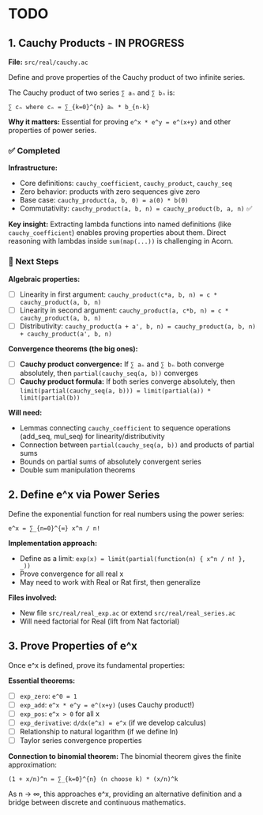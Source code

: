 # TODO

## 1. Cauchy Products - IN PROGRESS

**File:** `src/real/cauchy.ac`

Define and prove properties of the Cauchy product of two infinite series.

The Cauchy product of two series `∑ aₙ` and `∑ bₙ` is:
```
∑ cₙ where cₙ = ∑_{k=0}^{n} aₖ * b_{n-k}
```

**Why it matters:** Essential for proving `e^x * e^y = e^(x+y)` and other properties of power series.

### ✅ Completed

**Infrastructure:**
- Core definitions: `cauchy_coefficient`, `cauchy_product`, `cauchy_seq`
- Zero behavior: products with zero sequences give zero
- Base case: `cauchy_product(a, b, 0) = a(0) * b(0)`
- Commutativity: `cauchy_product(a, b, n) = cauchy_product(b, a, n)` ✅

**Key insight:** Extracting lambda functions into named definitions (like `cauchy_coefficient`) enables proving properties about them. Direct reasoning with lambdas inside `sum(map(...))` is challenging in Acorn.

### 🚧 Next Steps

**Algebraic properties:**
- [ ] Linearity in first argument: `cauchy_product(c*a, b, n) = c * cauchy_product(a, b, n)`
- [ ] Linearity in second argument: `cauchy_product(a, c*b, n) = c * cauchy_product(a, b, n)`
- [ ] Distributivity: `cauchy_product(a + a', b, n) = cauchy_product(a, b, n) + cauchy_product(a', b, n)`

**Convergence theorems (the big ones):**
- [ ] **Cauchy product convergence:** If `∑ aₙ` and `∑ bₙ` both converge absolutely, then `partial(cauchy_seq(a, b))` converges
- [ ] **Cauchy product formula:** If both series converge absolutely, then `limit(partial(cauchy_seq(a, b))) = limit(partial(a)) * limit(partial(b))`

**Will need:**
- Lemmas connecting `cauchy_coefficient` to sequence operations (add_seq, mul_seq) for linearity/distributivity
- Connection between `partial(cauchy_seq(a, b))` and products of partial sums
- Bounds on partial sums of absolutely convergent series
- Double sum manipulation theorems

## 2. Define e^x via Power Series

Define the exponential function for real numbers using the power series:
```
e^x = ∑_{n=0}^{∞} x^n / n!
```

**Implementation approach:**
- Define as a limit: `exp(x) = limit(partial(function(n) { x^n / n! }, _))`
- Prove convergence for all real x
- May need to work with Real or Rat first, then generalize

**Files involved:**
- New file `src/real/real_exp.ac` or extend `src/real/real_series.ac`
- Will need factorial for Real (lift from Nat factorial)

## 3. Prove Properties of e^x

Once e^x is defined, prove its fundamental properties:

**Essential theorems:**
- [ ] `exp_zero`: `e^0 = 1`
- [ ] `exp_add`: `e^x * e^y = e^(x+y)` (uses Cauchy product!)
- [ ] `exp_pos`: `e^x > 0` for all x
- [ ] `exp_derivative`: `d/dx(e^x) = e^x` (if we develop calculus)
- [ ] Relationship to natural logarithm (if we define ln)
- [ ] Taylor series convergence properties

**Connection to binomial theorem:**
The binomial theorem gives the finite approximation:
```
(1 + x/n)^n = ∑_{k=0}^{n} (n choose k) * (x/n)^k
```
As n → ∞, this approaches e^x, providing an alternative definition and a bridge between discrete and continuous mathematics.
